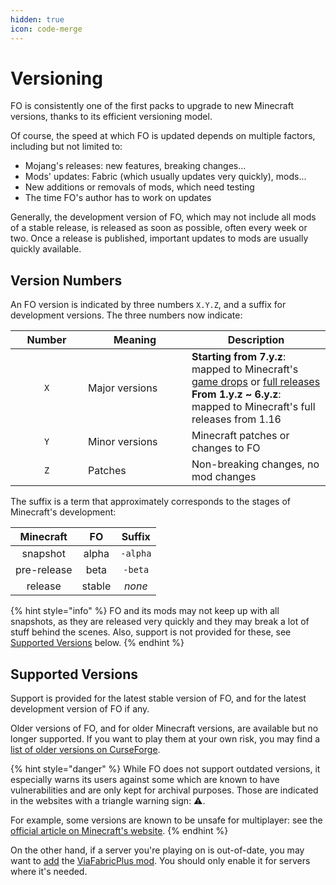 ```yaml
---
hidden: true
icon: code-merge
---
```


# Versioning

FO is consistently one of the first packs to upgrade to new Minecraft versions, thanks to its efficient versioning model.

Of course, the speed at which FO is updated depends on multiple factors, including but not limited to:

* Mojang's releases: new features, breaking changes...
* Mods' updates: Fabric (which usually updates very quickly), mods...
* New additions or removals of mods, which need testing
* The time FO's author has to work on updates

Generally, the development version of FO, which may not include all mods of a stable release, is released as soon as possible, often every week or two. Once a release is published, important updates to mods are usually quickly available.

## Version Numbers

An FO version is indicated by three numbers `X.Y.Z`, and a suffix for development versions. The three numbers now indicate:

<table><thead><tr><th width="100" align="center">Number</th><th width="150">Meaning</th><th>Description</th></tr></thead><tbody><tr><td align="center"><code>X</code></td><td>Major versions</td><td><strong>Starting from 7.y.z</strong>: mapped to Minecraft's <a href="https://minecraft.wiki/w/Game_drop">game drops</a> or <a href="https://minecraft.wiki/w/Java_Edition_version_history#Full_release">full releases</a><br><strong>From 1.y.z ~ 6.y.z</strong>: mapped to Minecraft's full releases from 1.16</td></tr><tr><td align="center"><code>Y</code></td><td>Minor versions</td><td>Minecraft patches or changes to FO</td></tr><tr><td align="center"><code>Z</code></td><td>Patches</td><td>Non-breaking changes, no mod changes</td></tr></tbody></table>

The suffix is a term that approximately corresponds to the stages of Minecraft's development:

|  Minecraft  |   FO   |  Suffix  |
| :---------: | :----: | :------: |
|   snapshot  |  alpha | `-alpha` |
| pre-release |  beta  |  `-beta` |
|   release   | stable |  _none_  |

{% hint style="info" %}
FO and its mods may not keep up with all snapshots, as they are released very quickly and they may break a lot of stuff behind the scenes. Also, support is not provided for these, see [Supported Versions](versioning.md#supported-versions) below.
{% endhint %}

## Supported Versions

Support is provided for the latest stable version of FO, and for the latest development version of FO if any.

Older versions of FO, and for older Minecraft versions, are available but no longer supported. If you want to play them at your own risk, you may find a [list of older versions on CurseForge](https://www.curseforge.com/minecraft/modpacks/fabulously-optimized/files?showAlphaFiles=show).

{% hint style="danger" %}
While FO does not support outdated versions, it especially warns its users against some which are known to have vulnerabilities and are only kept for archival purposes. Those are indicated in the websites with a triangle warning sign: ⚠️.

For example, some versions are known to be unsafe for multiplayer: see the [official article on Minecraft's website](https://minecraft.net/en-us/article/important-message--security-vulnerability-java-edition).
{% endhint %}

On the other hand, if a server you're playing on is out-of-date, you may want to [add](../how-to/add-mods/) the [ViaFabricPlus mod](https://modrinth.com/mod/viafabricplus). You should only enable it for servers where it's needed.
